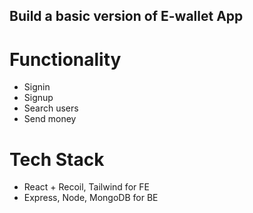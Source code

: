 
## Build a basic version of E-wallet App

# Functionality
- Signin
- Signup
- Search users
- Send money

# Tech Stack
- React + Recoil, Tailwind for FE
- Express, Node, MongoDB for BE

